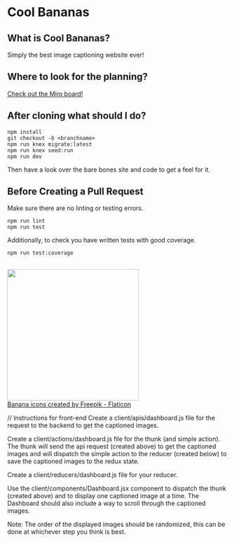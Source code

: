 # Cool Bananas

## What is Cool Bananas?
Simply the best image captioning website ever!

## Where to look for the planning?
[Check out the Miro board!](https://miro.com/app/board/uXjVPaYXUUQ=/)

## After cloning what should I do?
```
npm install
git checkout -b <branchname>
npm run knex migrate:latest
npm run knex seed:run
npm run dev
```
Then have a look over the bare bones site and code to get a feel for it.

## Before Creating a Pull Request
Make sure there are no linting or testing errors.
```
npm run lint
npm run test
```

Additionally, to check you have written tests with good coverage.
```
npm run test:coverage
```

## 
<img src="https://cdn-icons-png.flaticon.com/512/2847/2847187.png" width="300">
<br>
<a href="https://www.flaticon.com/free-icons/banana" title="banana icons">Banana icons created by Freepik - Flaticon</a>


// Instructions for front-end
Create a client/apis/dashboard.js file for the request to the backend to get the captioned images.


Create a client/actions/dashboard.js file for the thunk (and simple action). The thunk will send the api request (created above) to get the captioned images and will dispatch the simple action to the reducer (created below) to save the captioned images to the redux state.

Create a client/reducers/dashboard.js file for your reducer.

Use the client/components/Dashboard.jsx component to dispatch the thunk (created above) and to display one captioned image at a time. The Dashboard should also include a way to scroll through the captioned images.

Note: The order of the displayed images should be randomized, this can be done at whichever step you think is best.
